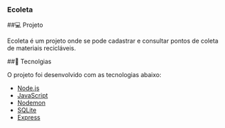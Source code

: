 ### Ecoleta


##💻  Projeto

Ecoleta é um projeto onde se pode cadastrar e consultar pontos de coleta de materiais recicláveis.


##:rocket:  Tecnolgias

O projeto foi desenvolvido com as tecnologias abaixo:

- [Node.js](https://nodejs.org/en/)
- [JavaScript](https://www.javascript.com/)
- [Nodemon](https://nodemon.io/)
- [SQLite](https://www.sqlite.org/index.html)
- [Express](https://expressjs.com/pt-br/)

